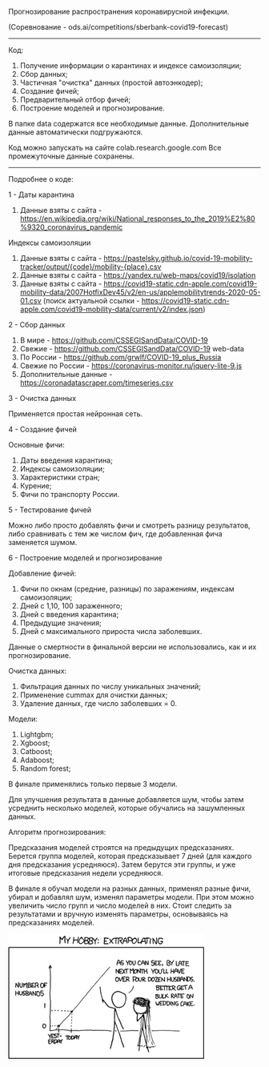 Прогнозирование распространения коронавирусной инфекции.

(Соревнование - ods.ai/competitions/sberbank-covid19-forecast)

---
Код:
1) Получение информации о карантинах и индексе самоизоляции;
2) Сбор данных;
3) Частичная "очистка" данных (простой автоэнкодер);
4) Создание фичей;
5) Предварительный отбор фичей;
6) Построение моделей и прогнозирование.

В папке data содержатся все необходимые данные. Дополнительные данные автоматически подгружаются.

Код можно запускать на сайте colab.research.google.com
Все промежуточные данные сохранены.

---

Подробнее о коде:

1 - Даты карантина
1) Данные взяты с сайта - https://en.wikipedia.org/wiki/National_responses_to_the_2019%E2%80%9320_coronavirus_pandemic

Индексы самоизоляции
1) Данные взяты с сайта - https://pastelsky.github.io/covid-19-mobility-tracker/output/{code}/mobility-{place}.csv
2) Данные взяты с сайта - https://yandex.ru/web-maps/covid19/isolation
3) Данные взяты с сайта - https://covid19-static.cdn-apple.com/covid19-mobility-data/2007HotfixDev45/v2/en-us/applemobilitytrends-2020-05-01.csv (поиск актуальной ссылки - https://covid19-static.cdn-apple.com/covid19-mobility-data/current/v2/index.json)

2 - Сбор данных
1) В мире - https://github.com/CSSEGISandData/COVID-19
2) Свежие - https://github.com/CSSEGISandData/COVID-19 web-data
3) По России - https://github.com/grwlf/COVID-19_plus_Russia
4) Свежие по России - https://coronavirus-monitor.ru/jquery-lite-9.js
5) Дополнительные данные - https://coronadatascraper.com/timeseries.csv

3 - Очистка данных

Применяется простая нейронная сеть.

4 - Создание фичей

Основные фичи:
1) Даты введения карантина;
2) Индексы самоизоляции;
3) Характеристики стран;
4) Курение;
5) Фичи по транспорту России.

5 - Тестирование фичей

Можно либо просто добавлять фичи и смотреть разницу результатов, либо сравнивать с тем же числом фич, где добавленная фича заменяется шумом.

6 - Построение моделей и прогнозирование

Добавление фичей:
1) Фичи по окнам (средние, разницы) по заражениям, индексам самоизоляции;
2) Дней с 1,10, 100 зараженного;
3) Дней с введения карантина;
4) Предыдущие значения;
5) Дней с максимального прироста числа заболевших.

Данные о смертности в финальной версии не использовались, как и их прогнозирование.

Очистка данных:
1) Фильтрация данных по числу уникальных значений;
2) Применение cummax для очистки данных;
3) Удаление данных, где число заболевших = 0.

Модели:
1) Lightgbm;
2) Xgboost;
3) Catboost;
4) Adaboost;
5) Random forest;

В финале применялись только первые 3 модели.

Для улучшения результата в данные добавляется шум, чтобы затем усреднить несколько моделей, которые обучались на зашумленных данных.

Алгоритм прогнозирования:

Предсказания моделей строятся на предыдущих предсказаниях. Берется группа моделей, которая предсказывает 7 дней (для каждого дня предсказания усредняюся). Затем берутся эти группы, и уже итоговые предсказания недели усредняюся.

В финале я обучал модели на разных данных, применял разные фичи, убирал и добавлял шум, изменял параметры модели. При этом можно увеличить число групп и число моделей в них. Стоит следить за результатами и вручную изменять параметры, основываясь на предсказаниях моделей.

![ODS.ai](data/images/regression.png)
